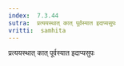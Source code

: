 ```yaml
---
index:  7.3.44
sutra:  प्रत्ययस्थात् कात् पूर्वस्यात इदाप्यसुपः
vritti:  samhita 
---
```


प्रत्ययस्थात् कात् पूर्वस्यात इदाप्यसुपः

